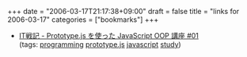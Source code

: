 +++
date = "2006-03-17T21:17:38+09:00"
draft = false
title = "links for 2006-03-17"
categories = ["bookmarks"]
+++

<ul>
	<li>
		<div><a href="http://d.hatena.ne.jp/amachang/20060316/1142508449">IT戦記 - Prototype.js を使った JavaScript OOP 講座 #01</a></div>
		<div>(tags: <a href="http://del.icio.us/nobu666/programming">programming</a> <a href="http://del.icio.us/nobu666/prototype.js">prototype.js</a> <a href="http://del.icio.us/nobu666/javascript">javascript</a> <a href="http://del.icio.us/nobu666/study">study</a>)</div>
	</li>
</ul>
